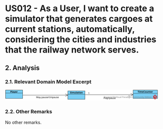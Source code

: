 # US012 - As a User, I want to create a simulator that generates cargoes at current stations, automatically, considering the cities and industries that the railway network serves.
## 2. Analysis

### 2.1. Relevant Domain Model Excerpt 

![US012-DM](svg/US012-DM.svg)

### 2.2. Other Remarks

No other remarks.

